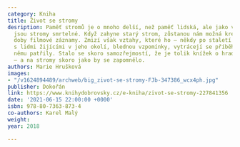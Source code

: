 ```yaml
---
category: Kniha
title: Život se stromy
desription: Paměť stromů je o mnoho delší, než paměť lidská, ale jako vše, co žije,
  jsou stromy smrtelné. Když zahyne starý strom, zůstanou nám možná kresby, z novější
  doby filmové záznamy. Zmizí však vztahy, které ho – někdy po staletí – spojovaly
  s lidmi žijícími v jeho okolí, blednou vzpomínky, vytrácejí se příběhy, které k
  němu patřily. Stalo se skoro samozřejmostí, že je tolik knížek o hradech a zámcích
  – a na stromy skoro jako by se zapomnělo.
authors: Marie Hrušková
images:
- "/v1624894489/archweb/big_zivot-se-stromy-FJb-347386_wcx4ph.jpg"
publisher: Dokořán
link: https://www.knihydobrovsky.cz/e-kniha/zivot-se-stromy-227841356
date: '2021-06-15 22:00:00 +0000'
isbn: 978-80-7363-873-4
co-authors: Karel Malý
weight: 
year: 2018

---
```

